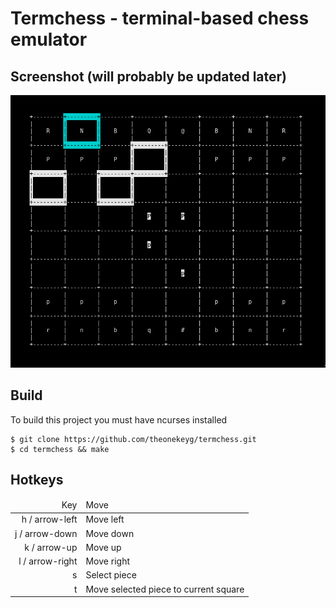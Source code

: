 # Termchess - terminal-based chess emulator

## Screenshot (will probably be updated later)
![](_assets/board.png "Termchess board")

## Build
To build this project you must have ncurses installed

```
$ git clone https://github.com/theonekeyg/termchess.git
$ cd termchess && make
```

## Hotkeys
<table>
<thead>
  <tr><td align="right"> Key </td>
    <td align> Move </td></tr>
</thead>
<tbody>
   <tr><td align="right"> h / arrow-left </td>
    <td align> Move left </td></tr>
  <tr><td align="right"> j / arrow-down </td>
    <td align> Move down </td></tr>
  <tr><td align="right"> k / arrow-up </td>
    <td align> Move up </td></tr>
  <tr><td align="right"> l / arrow-right </td>
    <td align> Move right </td></tr>
  <tr><td align="right"> s </td>
    <td align> Select piece </td></tr>
  <tr><td align="right"> t </td>
    <td align> Move selected piece to current square </td></tr>
</tbody>
</table>
